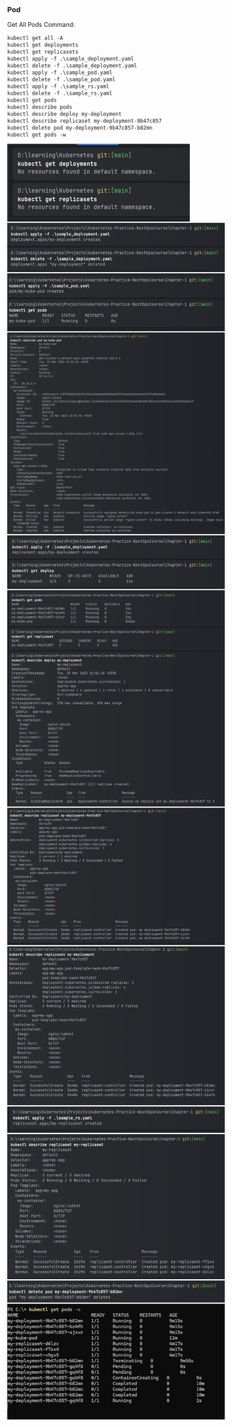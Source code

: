 ### Pod 

Get All Pods Command:
```shell
kubectl get all -A
kubectl get deployments
kubectl get replicasets
kubectl apply -f .\sample_deployment.yaml
kubectl delete -f .\sample_deployment.yaml
kubectl apply -f .\sample_pod.yaml
kubectl delete -f .\sample_pod.yaml
kubectl apply -f .\sample_rs.yaml
kubectl delete -f .\sample_rs.yaml
kubectl get pods
kubectl describe pods
kubectl describe deploy my-deployment
kubectl describe replicaset my-deployment-9b47c857
kubectl delete pod my-deployment-9b47c857-b82mn
kubectl get pods -w
```

![img.png](img.png)
![img_1.png](img_1.png)
![img_2.png](img_2.png)
![img_3.png](img_3.png)
![img_4.png](img_4.png)
![img_5.png](img_5.png)
![img_6.png](img_6.png)
![img_7.png](img_7.png)
![img_8.png](img_8.png)
![img_9.png](img_9.png)
![img_10.png](img_10.png)
![img_11.png](img_11.png)
